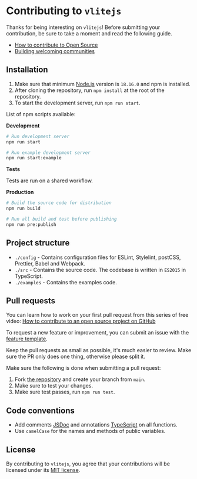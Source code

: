 # Contributing to `vlitejs`

Thanks for being interesting on `vlitejs`! Before submitting your contribution, be sure to take a moment and read the following guide.

- [How to contribute to Open Source](https://opensource.guide/how-to-contribute)
- [Building welcoming communities](https://opensource.guide/building-community)

## Installation

1. Make sure that minimum [Node.js](https://nodejs.org) version is `18.16.0` and npm is installed.
2. After cloning the repository, run `npm install` at the root of the repository.
3. To start the development server, run `npm run start`.

List of npm scripts available:

**Development**

```bash
# Run development server
npm run start

# Run example development server
npm run start:example
```

**Tests**

Tests are run on a shared workflow.

**Production**

```bash
# Build the source code for distribution
npm run build

# Run all build and test before publishing
npm run pre:publish
```

## Project structure

- `./config` - Contains configuration files for ESLint, Stylelint, postCSS, Prettier, Babel and Webpack.
- `./src` - Contains the source code. The codebase is written in `ES2015` in TypeScript.
- `./examples` - Contains the examples code.

## Pull requests

You can learn how to work on your first pull request from this series of free video: [How to contribute to an open source project on GitHub](https://egghead.io/courses/how-to-contribute-to-an-open-source-project-on-github)

To request a new feature or improvement, you can submit an issue with the [feature template](https://github.com/vlitejs/vlite/issues/new?template=feature_request.yml).

Keep the pull requests as small as possible, it's much easier to review. Make sure the PR only does one thing, otherwise please split it.

Make sure the following is done when submitting a pull request:

1. Fork [the repository](https://github.com/vlitejs/vlite) and create your branch from `main`.
2. Make sure to test your changes.
3. Make sure test passes, run `npm run test`.

## Code conventions

- Add comments [JSDoc](https://jsdoc.app) and annotations [TypeScript](https://www.typescriptlang.org) on all functions.
- Use `camelCase` for the names and methods of public variables.

## License

By contributing to `vlitejs`, you agree that your contributions will be licensed under its [MIT license](https://github.com/vlitejs/vlite/blob/main/LICENSE).
